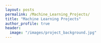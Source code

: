 ```yaml
---
layout: posts
permalink: /Machine_Learning_Projects/
title: "Machine Learning Projects"
author_profile: true
header:
  image: "/images/project_background.jpg"
---
```

